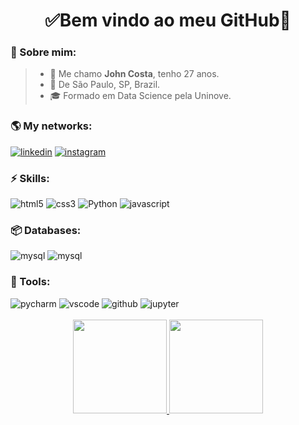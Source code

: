 <h1 align="center"> 
	✅Bem vindo ao meu GitHub🚀
</h1>

### 👦 Sobre mim: 
> - 👋 Me chamo **John Costa**, tenho 27 anos.
> - 📌 De São Paulo, SP, Brazil.
> - 🎓 Formado em Data Science pela Uninove.

### 🌎 My networks:
<div style="display: inline_block">
  <a href="https://www.linkedin.com/in/john-elvis-medeiros-costa/" target="_blank"><img aling="center" alt="linkedin" src="https://img.shields.io/badge/LinkedIn-0077B5?style=for-the-badge&logo=linkedin&logoColor=white" /></a>
  <a href="https://www.instagram.com/johnelviscosta/"  target="_blank"><img aling="center" alt="instagram" src="https://img.shields.io/badge/Instagram-E4405F?style=for-the-badge&logo=instagram&logoColor=white")/></a>
</div>
  
### ⚡ Skills:
<div style="display: inline_block">
  <img aling="center" alt="html5" src="https://img.shields.io/badge/HTML5-E34F26?style=for-the-badge&logo=html5&logoColor=white" />
  <img aling="center" alt="css3" src="https://img.shields.io/badge/CSS3-1572B6?style=for-the-badge&logo=css3&logoColor=white" />
  <img aling='center' alt="Python" src="https://img.shields.io/badge/python-3670A0?style=for-the-badge&logo=python&logoColor=ffdd54"/>
  <img aling='center' alt="javascript" src="https://img.shields.io/badge/JavaScript-323330?style=for-the-badge&logo=javascript&logoColor=F7DF1E" />
</div>

### 📦 Databases:
<div>
  <img aling="center" alt="mysql" src="https://img.shields.io/badge/Postgress-005C84?style=for-the-badge&logo=postgresql&logoColor=white"/>
  <img aling="center" alt="mysql" src="https://img.shields.io/badge/MySQL-005C84?style=for-the-badge&logo=mysql&logoColor=white"/>
</div>

### 🧰 Tools:
<div>
  <img aling="center" alt="pycharm" src="https://img.shields.io/badge/-Pycharm-brightgreen?style=for-the-badge&logo=pycharm&logoColor=white"/>
  <img aling="center" alt="vscode" src="https://img.shields.io/badge/VSCode-0078D4?style=for-the-badge&logo=visual%20studio%20code&logoColor=white"/>
  <img aling="center" alt="github" src="https://img.shields.io/badge/GitHub-100000?style=for-the-badge&logo=github&logoColor=white"/>
  <img aling="center" alt="jupyter" src="https://img.shields.io/badge/Jupyter-F37626.svg?&style=for-the-badge&logo=Jupyter&logoColor=white"/>
</div>

<br>
<div align="center">
  <a href="https://github.com/JohnElvisMedeirosCosta">
  <img height="150em" src="https://github-readme-stats.vercel.app/api?username=JohnElvisMedeirosCosta&show_icons=true&theme=tokyonight"/>
  <img height="150em" src="https://github-readme-stats.vercel.app/api/top-langs/?username=JohnElvisMedeirosCosta&layout=compact&langs_count=5&theme=tokyonight"/>
</div>
